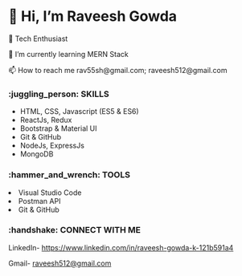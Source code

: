 <h1>👋 Hi, I’m Raveesh Gowda</h1>

<p>👀 Tech Enthusiast</p>

<p>🌱 I’m currently learning MERN Stack</p>

<p>📫 How to reach me rav55sh@gmail.com; raveesh512@gmail.com</p>



<h3>:juggling_person: SKILLS</h3>

<ul>
  <li>HTML, CSS, Javascript (ES5 & ES6)</li>
  <li>ReactJs, Redux</li>
  <li>Bootstrap & Material UI</li>
  <li>Git & GitHub</li>
  <li>NodeJs, ExpressJs</li>
  <li>MongoDB</li>
</ul>

<h3>:hammer_and_wrench: TOOLS</h3>
<li>Visual Studio Code</li>
<li>Postman API</li>
<li>Git & GitHub</li>

<h3>:handshake: CONNECT WITH ME</h3>

LinkedIn- https://www.linkedin.com/in/raveesh-gowda-k-121b591a4

Gmail- raveesh512@gmail.com

<!---
raveesh-gowda/raveesh-gowda is a ✨ special ✨ repository because its `README.md` (this file) appears on your GitHub profile.
You can click the Preview link to take a look at your changes.
--->
